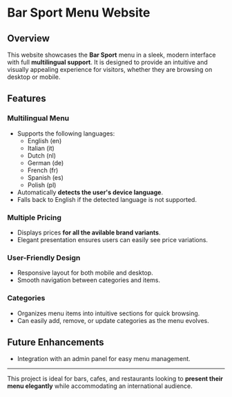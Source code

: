 # Bar Sport Menu Website

## Overview
This website showcases the **Bar Sport** menu in a sleek, modern interface with full **multilingual support**. It is designed to provide an intuitive and visually appealing experience for visitors, whether they are browsing on desktop or mobile.

## Features

### Multilingual Menu
- Supports the following languages:
  - English (en)
  - Italian (it)
  - Dutch (nl)
  - German (de)
  - French (fr)
  - Spanish (es)
  - Polish (pl)
- Automatically **detects the user's device language**.
- Falls back to English if the detected language is not supported.

### Multiple Pricing
- Displays prices **for all the avilable brand variants**.
- Elegant presentation ensures users can easily see price variations.

### User-Friendly Design
- Responsive layout for both mobile and desktop.
- Smooth navigation between categories and items.

### Categories
- Organizes menu items into intuitive sections for quick browsing.
- Can easily add, remove, or update categories as the menu evolves.

## Future Enhancements
- Integration with an admin panel for easy menu management.

---

This project is ideal for bars, cafes, and restaurants looking to **present their menu elegantly** while accommodating an international audience.
